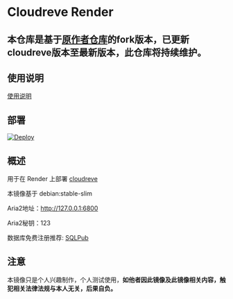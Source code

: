 # Cloudreve Render

## 本仓库是基于[原作者仓库](https://github.com/Sakura1943/cloudreve-render)的fork版本，已更新cloudreve版本至最新版本，此仓库将持续维护。

## 使用说明
[使用说明](https://blog.sakunia.tk/2022/03/30/render_cloudreve)

## 部署

[![Deploy](https://render.com/images/deploy-to-render-button.svg)](https://render.com/deploy)

## 概述

用于在 Render 上部署 [cloudreve](https://cloudreve.org/)

本镜像基于 debian:stable-slim

Aria2地址：http://127.0.0.1:6800

Aria2秘钥：123

数据库免费注册推荐: [SQLPub](http://mysql.sqlpub.com/)

## 注意

本镜像只是个人兴趣制作，个人测试使用，**如他者因此镜像及此镜像相关内容，触犯相关法律法规与本人无关，后果自负。**
